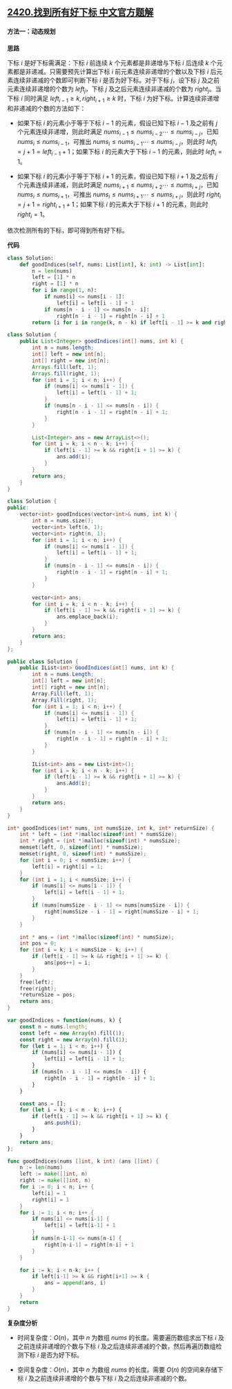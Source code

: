 ## [2420.找到所有好下标 中文官方题解](https://leetcode.cn/problems/find-all-good-indices/solutions/100000/zhao-dao-suo-you-hao-xia-biao-by-leetcod-w5ar)

#### 方法一：动态规划

**思路**

下标 $i$ 是好下标需满足：下标 $i$ 前连续 $k$ 个元素都是非递增与下标 $i$ 后连续 $k$ 个元素都是非递减。只需要预先计算出下标 $i$ 前元素连续非递增的个数以及下标 $i$ 后元素连续非递减的个数即可判断下标 $i$ 是否为好下标。对于下标 $j$，设下标 $j$ 及之前元素连续非递增的个数为 $\textit{left}_j$，下标 $j$ 及之后元素连续非递减的个数为 $\textit{right}_j$。当下标 $i$ 同时满足 $\textit{left}_{i - 1} \ge k,\textit{right}_{i + 1} \ge k$ 时，下标 $i$ 为好下标。计算连续非递增和非递减的个数的方法如下：

+ 如果下标 $i$ 的元素小于等于下标 $i-1$ 的元素，假设已知下标 $i-1$ 及之前有 $j$ 个元素连续非递增，则此时满足 $\textit{nums}_{i-1} \le \textit{nums}_{i-2} \cdots \le \textit{nums}_{i-j}$，已知 $\textit{nums}_i \le \textit{nums}_{i-1}$，可推出 $\textit{nums}_{i} \le \textit{nums}_{i-1} \cdots \le \textit{nums}_{i-j}$，则此时 $\textit{left}_i = j + 1 = \textit{left}_{i-1} + 1$；如果下标 $i$ 的元素大于下标 $i-1$ 的元素，则此时 $\textit{left}_i = 1$。

+ 如果下标 $i$ 的元素小于等于下标 $i+1$ 的元素，假设已知下标 $i+1$ 及之后有 $j$ 个元素连续非递减，则此时满足 $\textit{nums}_{i+1} \le \textit{nums}_{i+2} \cdots \le \textit{nums}_{i+j}$，已知 $\textit{nums}_i \le \textit{nums}_{i+1}$，可推出 $\textit{nums}_{i} \le \textit{nums}_{i+1} \cdots \le \textit{nums}_{i+j}$，则此时 $\textit{right}_i = j + 1 = \textit{right}_{i+1} + 1$；如果下标 $i$ 的元素大于下标 $i+1$ 的元素，则此时 $\textit{right}_i = 1$。

依次检测所有的下标，即可得到所有好下标。

**代码**

```Python [sol1-Python3]
class Solution:
    def goodIndices(self, nums: List[int], k: int) -> List[int]:
        n = len(nums)
        left = [1] * n
        right = [1] * n
        for i in range(1, n):
            if nums[i] <= nums[i - 1]:
                left[i] = left[i - 1] + 1
            if nums[n - i - 1] <= nums[n - i]:
                right[n - i - 1] = right[n - i] + 1
        return [i for i in range(k, n - k) if left[i - 1] >= k and right[i + 1] >= k]
```

```Java [sol1-Java]
class Solution {
    public List<Integer> goodIndices(int[] nums, int k) {
        int n = nums.length;
        int[] left = new int[n];
        int[] right = new int[n];
        Arrays.fill(left, 1);
        Arrays.fill(right, 1);
        for (int i = 1; i < n; i++) {
            if (nums[i] <= nums[i - 1]) {
                left[i] = left[i - 1] + 1;
            }
            if (nums[n - i - 1] <= nums[n - i]) {
                right[n - i - 1] = right[n - i] + 1;
            }
        }

        List<Integer> ans = new ArrayList<>();
        for (int i = k; i < n - k; i++) {
            if (left[i - 1] >= k && right[i + 1] >= k) {
                ans.add(i);    
            }
        }
        return ans;
    }
}
```

```C++ [sol1-C++]
class Solution {
public:
    vector<int> goodIndices(vector<int>& nums, int k) {
        int n = nums.size();
        vector<int> left(n, 1);
        vector<int> right(n, 1);
        for (int i = 1; i < n; i++) {
            if (nums[i] <= nums[i - 1]) {
                left[i] = left[i - 1] + 1;
            }
            if (nums[n - i - 1] <= nums[n - i]) {
                right[n - i - 1] = right[n - i] + 1;
            }
        }

        vector<int> ans;
        for (int i = k; i < n - k; i++) {
            if (left[i - 1] >= k && right[i + 1] >= k) {
                ans.emplace_back(i);
            }
        }
        return ans;
    }
};
```

```C# [sol1-C#]
public class Solution {
    public IList<int> GoodIndices(int[] nums, int k) {
        int n = nums.Length;
        int[] left = new int[n];
        int[] right = new int[n];
        Array.Fill(left, 1);
        Array.Fill(right, 1);
        for (int i = 1; i < n; i++) {
            if (nums[i] <= nums[i - 1]) {
                left[i] = left[i - 1] + 1;
            }
            if (nums[n - i - 1] <= nums[n - i]) {
                right[n - i - 1] = right[n - i] + 1;
            }
        }

        IList<int> ans = new List<int>();
        for (int i = k; i < n - k; i++) {
            if (left[i - 1] >= k && right[i + 1] >= k) {
                ans.Add(i);    
            }
        }
        return ans;
    }
}
```

```C [sol1-C]
int* goodIndices(int* nums, int numsSize, int k, int* returnSize) {
    int * left = (int *)malloc(sizeof(int) * numsSize);
    int * right = (int *)malloc(sizeof(int) * numsSize);
    memset(left, 0, sizeof(int) * numsSize);
    memset(right, 0, sizeof(int) * numsSize);
    for (int i = 0; i < numsSize; i++) {
        left[i] = right[i] = 1;
    }
    for (int i = 1; i < numsSize; i++) {
        if (nums[i] <= nums[i - 1]) {
            left[i] = left[i - 1] + 1;
        }
        if (nums[numsSize - i - 1] <= nums[numsSize - i]) {
            right[numsSize - i - 1] = right[numsSize - i] + 1;
        }
    }

    int * ans = (int *)malloc(sizeof(int) * numsSize);
    int pos = 0;
    for (int i = k; i < numsSize - k; i++) {
        if (left[i - 1] >= k && right[i + 1] >= k) {
            ans[pos++] = i;
        }
    }
    free(left);
    free(right);
    *returnSize = pos;
    return ans;
}
```

```JavaScript [sol1-JavaScript]
var goodIndices = function(nums, k) {
    const n = nums.length;
    const left = new Array(n).fill(1);
    const right = new Array(n).fill(1);
    for (let i = 1; i < n; i++) {
        if (nums[i] <= nums[i - 1]) {
            left[i] = left[i - 1] + 1;
        }
        if (nums[n - i - 1] <= nums[n - i]) {
            right[n - i - 1] = right[n - i] + 1;
        }
    }

    const ans = [];
    for (let i = k; i < n - k; i++) {
        if (left[i - 1] >= k && right[i + 1] >= k) {
            ans.push(i);    
        }
    }
    return ans;
};
```

```go [sol1-Golang]
func goodIndices(nums []int, k int) (ans []int) {
    n := len(nums)
    left := make([]int, n)
    right := make([]int, n)
    for i := 0; i < n; i++ {
        left[i] = 1
        right[i] = 1
    }
    for i := 1; i < n; i++ {
        if nums[i] <= nums[i-1] {
            left[i] = left[i-1] + 1
        }
        if nums[n-i-1] <= nums[n-i] {
            right[n-i-1] = right[n-i] + 1
        }
    }

    for i := k; i < n-k; i++ {
        if left[i-1] >= k && right[i+1] >= k {
            ans = append(ans, i)
        }
    }
    return
}
```

**复杂度分析**

- 时间复杂度：$O(n)$，其中 $n$ 为数组 $\textit{nums}$ 的长度。需要遍历数组求出下标 $i$ 及之前连续非递增的个数与下标 $i$ 及之后连续非递减的个数，然后再遍历数组检测下标 $i$ 是否为好下标。

- 空间复杂度：$O(n)$，其中 $n$ 为数组 $\textit{nums}$ 的长度。需要 $O(n)$ 的空间来存储下标 $i$ 及之前连续非递增的个数与下标 $i$ 及之后连续非递减的个数。